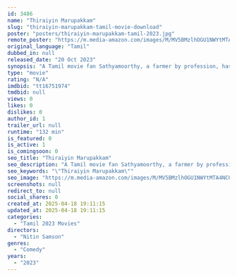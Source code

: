 ```yaml
---
id: 3486
name: "Thiraiyin Marupakkam"
slug: "thiraiyin-marupakkam-tamil-movie-download"
poster: "posters/thiraiyin-marupakkam-tamil-2023.jpg"
remote_poster: "https://m.media-amazon.com/images/M/MV5BMzlhOGU1NWYtMTA4NC00ZWI1LTk2NzMtMTMyYWY2MTlkZTBkXkEyXkFqcGdeQXVyMTA4MzQ4NzMw._V1_SX300.jpg"
original_language: "Tamil"
dubbed_in: null
released_date: "20 Oct 2023"
synopsis: "A Tamil movie fan Sathyamoorthy, a farmer by profession, has been duped into selling his land and investing in a movie by a guy full of hot air, director Senthil. Lacking expertise in filmmaking, Sathyamoorthy is forced to pledge ..."
type: "movie"
rating: "N/A"
imdbid: "tt16751974"
tmdbid: null
views: 0
likes: 0
dislikes: 0
author_id: 1
trailer_url: null
runtime: "132 min"
is_featured: 0
is_active: 1
is_comingsoon: 0
seo_title: "Thiraiyin Marupakkam"
seo_description: "A Tamil movie fan Sathyamoorthy, a farmer by profession, has been duped into selling his land and investing in a movie by a guy full of hot air, director Senthil. Lacking expertise in filmmaking, Sathyamoorthy is forced to pledge ..."
seo_keywords: "\"Thiraiyin Marupakkam\""
seo_image: "https://m.media-amazon.com/images/M/MV5BMzlhOGU1NWYtMTA4NC00ZWI1LTk2NzMtMTMyYWY2MTlkZTBkXkEyXkFqcGdeQXVyMTA4MzQ4NzMw._V1_SX300.jpg"
screenshots: null
redirect_to: null
social_shares: 0
created_at: 2025-04-18 19:11:15
updated_at: 2025-04-18 19:11:15
categories:
  - "Tamil 2023 Movies"
directors:
  - "Nitin Samson"
genres:
  - "Comedy"
years:
  - "2023"
---
```

